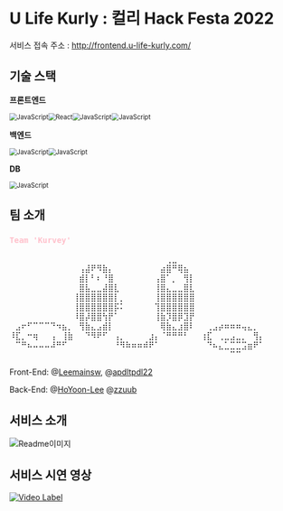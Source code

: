 # U Life Kurly : 컬리 Hack Festa 2022



서비스 접속 주소 : http://frontend.u-life-kurly.com/



## 기술 스택

**프론트엔드**

<img src="https://img.shields.io/badge/javascript-%23323330.svg?style=for-the-badge&logo=javascript&logoColor=%23F7DF1E" alt="JavaScript" style="zoom:80%;" /><img src="https://img.shields.io/badge/React-white.svg?style=for-the-badge&logo=React&logoColor=w#61DAFB" alt="React" style="zoom:80%;" /><img src="https://img.shields.io/badge/Redux-purple.svg?style=for-the-badge&logo=Redux&logoColor=%764ABC" alt="JavaScript" style="zoom:80%;" /><img src="https://img.shields.io/badge/Node.js-green.svg?style=for-the-badge&logo=Node.js&logoColor=%764ABC" alt="JavaScript" style="zoom:80%;" />

**백엔드**

<img src="https://img.shields.io/badge/springBoot-green.svg?style=for-the-badge&logo=springBoot&logoColor=%#6DB33F" alt="JavaScript" style="zoom:80%;" /><img src="https://img.shields.io/badge/IntelliJ IDEA-black.svg?style=for-the-badge&logo=IntelliJIDEA&logoColor=%#6DB33F" alt="JavaScript" style="zoom:80%;" />

**DB**

<img src="https://img.shields.io/badge/MySQL-white.svg?style=for-the-badge&logo=MySQL&logoColor=%#6DB33F" alt="JavaScript" style="zoom:80%;" />




## 팀 소개

### <span style='color:pink'>`Team 'Kurvey'`</span>

⠀⠀⠀⠀⠀⠀⠀⠀⠀⠀⠀⠀⠀⠀⠀⠀⠀⠀⠀⠀⠀⠀⠀⠀⠀⠀⠀⢀⣀⠀⠀⠀⠀⠀⠀⠀⠀⠀⠀⠀⠀⠀⠀⠀
⠀⠀⠀⠀⠀⠀⠀⠀⠀⠀⠀⠀⢠⣼⠟⠻⣷⡄⠀⠀⠀⠀⠀⠀⠀⠀⣴⣿⠛⢿⣦⠀⠀⠀⠀⠀⠀⠀⠀⠀⠀⠀⠀⠀
⠀⠀⠀⠀⠀⠀⠀⠀⠀⠀⠀⠀⣾⡇⠃⠆⠘⣿⠀⠀⠀⠀⠀⠀⠀⢠⣿⠁⡀⠀⢻⡇⠀⠀⠀⠀⠀⠀⠀⠀⠀⠀⠀⠀
⠀⠀⠀⠀⠀⠀⠀⠀⠀⠀⠀⠀⣿⣧⣀⣀⣼⣿⣇⠀⠀⠀⠀⠀⠀⢸⣿⣄⣀⣀⣿⣇⠀⠀⠀⠀⠀⠀⠀⠀⠀⠀⠀⠀
⠀⠀⠀⠀⠀⠀⠀⠀⠀⠀⠀⢸⣿⣿⣿⣿⣿⣿⡇⡀⠀⠀⠀⠀⠀⢸⣿⣿⣿⣿⣿⣿⠀⠀⠀⠀⠀⠀⠀⠀⠀⠀⠀⠀
⠀⠀⠀⠀⠀⠀⠀⠀⠀⠀⠀⢸⣿⣿⣿⣿⣿⣿⡯⠅⠀⠀⠀⠀⠀⢹⣿⣿⣿⣿⣿⣿⠀⠀⠀⠀⠀⠀⠀⠀⠀⠀⠀⠀
⠀⠀⠀⠀⠀⠀⠀⠀⠀⠀⠀⠸⣿⡼⣿⣿⢳⡟⠁⠀⠀⠀⠀⠀⠀⢸⣷⡹⣿⡿⣹⡟⠀⠀⠀⠀⠀⠀⠀⠀⠀⠀⠀⠀
⠀⣠⠖⠋⠉⠉⠉⠙⠲⣦⡀⠀⢻⣷⣄⣠⣾⡇⠀⠀⠀⠀⠀⠀⠀⠀⢿⣷⣄⣰⣿⠇⠀⠀⢀⣠⡴⠶⠶⠶⢤⣄⡀⠀
⠸⣏⡀⠒⢶⠀⠀⢠⠀⢸⣷⠀⠀⠙⠻⠟⠋⠀⢠⡀⠀⠀⠀⠀⣰⡄⠈⠛⠛⠛⠃⠀⠀⢰⣏⠀⢀⣀⣠⣀⡀⠀⢻⡄
⠀⠉⠛⠦⠤⠤⠤⠼⠛⠋⠀⠀⠀⠀⠀⠀⠀⠀⠘⠻⠷⠶⠶⠾⠟⠁⠀⠀⠀⠀⠀⠀⠀⠀⠙⠦⣄⣁⣉⣉⣩⣶⠟⠁
⠀⠀⠀⠀⠀⠀⠀⠀⠀⠀⠀⠀⠀⠀⠀⠀⠀⠀⠀⠀⠀⠀⠀⠀⠀⠀⠀⠀⠀⠀⠀⠀⠀⠀⠀⠀⠀⠀⠉⠉⠀⠀⠀⠀



Front-End: @[Leemainsw](https://github.com/Leemainsw), @[apdltpdl22](https://github.com/apdltpdl22)

Back-End: @[HoYoon-Lee](https://github.com/HoYoon-Lee) @[zzuub](https://github.com/zzuub)
## 서비스 소개

![Readme이미지](https://user-images.githubusercontent.com/56299114/188492976-0837d607-5764-4734-810b-1211fa779f15.png)

## 서비스 시연 영상

[![Video Label](http://img.youtube.com/vi/WTkJwl-K1K4/0.jpg)](https://youtu.be/WTkJwl-K1K4)
